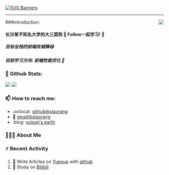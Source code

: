 [![SVG Banners](https://svg-banners.vercel.app/api?type=typeWriter&text1=1024shao%20coder%20👨‍💻&width=800&height=150)](https://github.com/Akshay090/svg-banners)
<hr/>

###introduction:
<a href="https://count.getloli.com"><img align="right" src="https://count.getloli.com/get/@1024shao?theme=rule34"></a>
<h4>长沙某不知名大学的大三菜狗 🚴‍   Follow一起学习! 🤟</h4>   
<h5>目标全栈的前端攻城狮😄</h3>
<h5>目前学习方向: 前端性能优化 🚡 </h3>

### 🌈 Github Stats:
<img src = "https://github-readme-stats.vercel.app/api?username=1024shao&bg_color=30,e96443,904e95&title_color=fff&text_color=fff">
<img src = "http://github-readme-streak-stats.herokuapp.com?user=1024shao&theme=dracula">

### 📫 How to reach me:
- :octocat: [github@xiaorang](https://github.com/1024shao)
- :email: [gmail@xiaorang](mailto:3059680677@qq.com)
- :blog: [vujson's earth](http://81.69.228.97:8090/#blog)

<h3> 👨🏻‍💻 About Me </h3>


### ⚡ Recent Activity
<!--START_SECTION:activity-->
1. 🍭 Write Articles on [Yueque](https://www.yuque.com/1024shao/java) with [github](https://github.com/1024shao/)
2. 🍹 Study on [Bilibili](https://www.bilibili.com/)
<!--END_SECTION:activity-->

<!--
**1024shao/1024shao** is a ✨ _special_ ✨ repository because its `README.md` (this file) appears on your GitHub profile.

Here are some ideas to get you started:

- 🔭 I’m currently working on ...
- 🌱 I’m currently learning ...
- 👯 I’m looking to collaborate on ...
- 🤔 I’m looking for help with ...
- 💬 Ask me about ...
- 📫 How to reach me: ...
- 😄 Pronouns: ...
- ⚡ Fun fact: ...
-->
